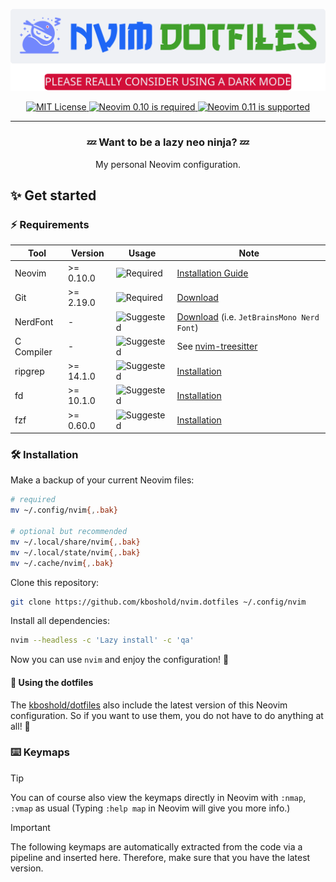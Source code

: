 <div align='center'>
   <p>
      <a href="https://github.com/kpalatzky/nvim.dotfiles#is=awesome">
         <picture>
            <source media="(prefers-color-scheme: dark)" type="image/svg+xml" srcset="./docs/assets/logo_dark.svg">
            <img alt="Logo with the Lettering Neovim and a lazy ninja on the left" src="./docs/assets/logo_light.svg">
         </picture>
      </a>
   </p>
   <p>
      <a href="https://github.com/kpalatzky/nvim.dotfiles/blob/master/LICENSE">
         <picture>
            <source media="(prefers-color-scheme: dark)" type="image/svg+xml" srcset="https://img.shields.io/github/license/kpalatzky/nvim.dotfiles.svg?color=cba6f7&labelColor=b4befe">
            <img src="https://img.shields.io/github/license/kpalatzky/nvim.dotfiles.svg?color=8839ef" alt="MIT License"/>
         </picture>
      </a>
      <a href="https://github.com/neovim/neovim#is-also-awesome">
         <picture>
            <source media="(prefers-color-scheme: dark)" type="image/svg+xml" srcset="https://img.shields.io/badge/%3E%3D0.10.0-a6e3a1?logo=neovim&label=neovim&labelColor=74c7ec&logoColor=313244">
            <img alt="Neovim 0.10 is required" src="https://img.shields.io/badge/%3E%3D0.10.0-40a02b?logo=neovim&label=neovim&labelColor=1e66f5">
         </picture>
       </a>
      <a href="https://github.com/neovim/neovim#0.11-is-also-awesome">
         <picture>
            <source media="(prefers-color-scheme: dark)" type="image/svg+xml" srcset="https://img.shields.io/badge/0.11.0-a6e3a1?logo=neovim&label=neovim&labelColor=74c7ec&logoColor=313244">
            <img alt="Neovim 0.11 is supported" src="https://img.shields.io/badge/0.11.0-40a02b?logo=neovim&label=neovim&labelColor=1e66f5">
         </picture>
       </a>
   </p>
   <hr>
   <p>
      <h3>💤 Want to be a lazy neo ninja? 💤</h3>
      <div>My personal Neovim configuration.</div>
   </p>
</div>

## ✨ Get started

### ⚡ Requirements

| Tool       | Version   | Usage                                                                                 | Note                                                                                                      |
| ---------- | --------- | ------------------------------------------------------------------------------------- | --------------------------------------------------------------------------------------------------------- |
| Neovim     | >= 0.10.0 | <img src="https://img.shields.io/badge/required-f491ac?style=flat" alt="Required"/>   | [Installation Guide](https://github.com/neovim/neovim/blob/master/INSTALL.md#is-also-awesome)             |
| Git        | >= 2.19.0 | <img src="https://img.shields.io/badge/required-f491ac?style=flat" alt="Required"/>   | [Download](https://git-scm.com/downloads#is-also-awesome)                                                 |
| NerdFont   | -         | <img src="https://img.shields.io/badge/suggested-cba6f7?style=flat" alt="Suggested"/> | [Download](https://www.nerdfonts.com/font-downloads#is-also-awesome) (i.e. `JetBrainsMono Nerd Font`)     |
| C Compiler | -         | <img src="https://img.shields.io/badge/suggested-cba6f7?style=flat" alt="Suggested"/> | See [nvim-treesitter](https://github.com/nvim-treesitter/nvim-treesitter?tab=readme-ov-file#requirements) |
| ripgrep    | >= 14.1.0 | <img src="https://img.shields.io/badge/suggested-cba6f7?style=flat" alt="Suggested"/> | [Installation](https://github.com/BurntSushi/ripgrep?tab=readme-ov-file#installation)                     |
| fd         | >= 10.1.0 | <img src="https://img.shields.io/badge/suggested-cba6f7?style=flat" alt="Suggested"/> | [Installation](https://github.com/sharkdp/fd?tab=readme-ov-file#installation)                             |
| fzf        | >= 0.60.0 | <img src="https://img.shields.io/badge/suggested-cba6f7?style=flat" alt="Suggested"/> | [Installation](https://github.com/sharkdp/fd?tab=readme-ov-file#installation)                             |

### 🛠️ Installation

Make a backup of your current Neovim files:

```sh
# required
mv ~/.config/nvim{,.bak}

# optional but recommended
mv ~/.local/share/nvim{,.bak}
mv ~/.local/state/nvim{,.bak}
mv ~/.cache/nvim{,.bak}
```

Clone this repository:

```sh
git clone https://github.com/kboshold/nvim.dotfiles ~/.config/nvim
```

Install all dependencies:

```sh
nvim --headless -c 'Lazy install' -c 'qa'
```

Now you can use `nvim` and enjoy the configuration! 🎉

#### 🧙 Using the dotfiles

The [kboshold/dotfiles](https://github.com/kboshold/dotfiles) also include the latest version of this Neovim configuration. So if you want to use them, you do not have to do anything at all! 🤯

### ⌨️ Keymaps

> [!TIP]  
> You can of course also view the keymaps directly in Neovim with `:nmap`, `:vmap` as usual (Typing `:help map` in Neovim will give you more info.)

> [!IMPORTANT]  
> The following keymaps are automatically extracted from the code via a pipeline and inserted here. Therefore, make sure that you have the latest version.
